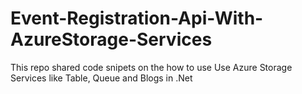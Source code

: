# Event-Registration-Api-With-AzureStorage-Services
This repo shared code snipets on the how to use Use Azure Storage Services like Table, Queue and Blogs  in .Net

